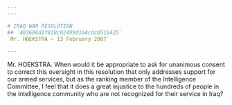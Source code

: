 ```yaml
---
---

# IRAQ WAR RESOLUTION
## `403686d1f818c02499d104cdc8510425`
`Mr. HOEKSTRA — 13 February 2007`

---
```



Mr. HOEKSTRA. When would it be appropriate to ask for unanimous 
consent to correct this oversight in this resolution that only 
addresses support for our armed services, but as the ranking member of 
the Intelligence Committee, I feel that it does a great injustice to 
the hundreds of people in the intelligence community who are not 
recognized for their service in Iraq?